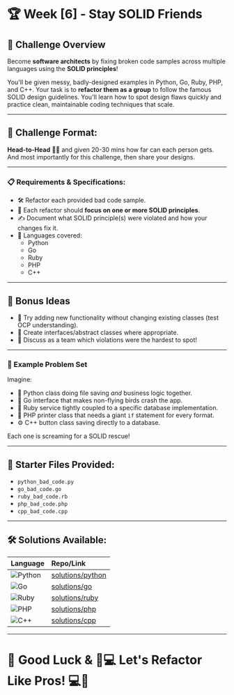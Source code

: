 # 🏆 Week [6] - Stay SOLID Friends

## 📝 Challenge Overview
Become **software architects** by fixing broken code samples across multiple languages using the **SOLID principles**!

You'll be given messy, badly-designed examples in Python, Go, Ruby, PHP, and C++. Your task is to **refactor them as a group** to follow the famous SOLID design guidelines. You'll learn how to spot design flaws quickly and practice clean, maintainable coding techniques that scale.

---

## 🏁 Challenge Format:
**Head-to-Head** 🏁🔥 and given 20-30 mins how far can each person gets. And most importantly for this challenge, then share your designs. 

---

### 📋 Requirements & Specifications:

- 🛠 Refactor each provided bad code sample.
- 🧹 Each refactor should **focus on one or more SOLID principles**.
- ✍️ Document what SOLID principle(s) were violated and how your changes fix it.
- 🚀 Languages covered:
  - Python
  - Go
  - Ruby
  - PHP
  - C++

---

## 🎯 Bonus Ideas
- 🌟 Try adding new functionality without changing existing classes (test OCP understanding).
- 📜 Create interfaces/abstract classes where appropriate.
- 🧠 Discuss as a team which violations were the hardest to spot!

---

### 🔧 Example Problem Set

Imagine:

- 🐍 Python class doing file saving *and* business logic together.
- 🦅 Go interface that makes non-flying birds crash the app.
- 💎 Ruby service tightly coupled to a specific database implementation.
- 🐘 PHP printer class that needs a giant `if` statement for every format.
- ⚙️ C++ button class saving directly to a database.

Each one is screaming for a SOLID rescue!

---

## 📂 Starter Files Provided:
- `python_bad_code.py`
- `go_bad_code.go`
- `ruby_bad_code.rb`
- `php_bad_code.php`
- `cpp_bad_code.cpp`

---

## 🛠 Solutions Available:
| Language | Repo/Link |
|:---------|:----------|
| ![Python](https://img.shields.io/badge/Python-3.11-blue?logo=python) | [solutions/python](solutions/refactored.py) |
| ![Go](https://img.shields.io/badge/Go-1.21-blue?logo=go) | [solutions/go](solutions/refactored.go) |
| ![Ruby](https://img.shields.io/badge/Ruby-3.2-red?logo=ruby) | [solutions/ruby](solutions/refactored.rb) |
| ![PHP](https://img.shields.io/badge/PHP-8.0-blueviolet?logo=php) | [solutions/php](solutions/refactored.php) |
| ![C++](https://img.shields.io/badge/C++-20-orange?logo=cpp) | [solutions/cpp](solutions/refactored.cpp) |

---

# 🏁 Good Luck & 🧠💻 Let's Refactor Like Pros! 💻🧠
